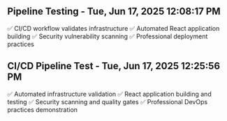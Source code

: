 
## Pipeline Testing - Tue, Jun 17, 2025 12:08:17 PM
✅ CI/CD workflow validates infrastructure
✅ Automated React application building
✅ Security vulnerability scanning
✅ Professional deployment practices


## CI/CD Pipeline Test - Tue, Jun 17, 2025 12:25:56 PM
✅ Automated infrastructure validation
✅ React application building and testing
✅ Security scanning and quality gates
✅ Professional DevOps practices demonstration

